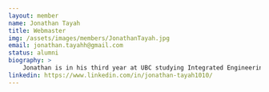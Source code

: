 ```yaml
---
layout: member
name: Jonathan Tayah	
title: Webmaster
img: /assets/images/members/JonathanTayah.jpg
email: jonathan.tayahh@gmail.com
status: alumni
biography: >
    Jonathan is in his third year at UBC studying Integrated Engineering.
linkedin: https://www.linkedin.com/in/jonathan-tayah1010/
---
```

